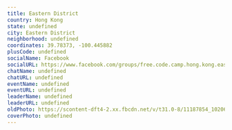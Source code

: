 ```yaml
---
title: Eastern District
country: Hong Kong
state: undefined
city: Eastern District
neighborhood: undefined
coordinates: 39.78373, -100.445882
plusCode: undefined
socialName: Facebook
socialURL: https://www.facebook.com/groups/free.code.camp.hong.kong.eastern.district
chatName: undefined
chatURL: undefined
eventName: undefined
eventURL: undefined
leaderName: undefined
leaderURL: undefined
oldPhoto: https://scontent-dft4-2.xx.fbcdn.net/v/t31.0-8/11187854_10206389067747123_7576822666849626492_o.jpg?oh=06882e988a0410c0b0599a162a4a8a5e&oe=5954DEF2
coverPhoto: undefined
---
```

